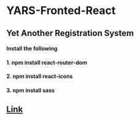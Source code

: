 # YARS-Fronted-React

## Yet Another Registration System

#### Install the following
#### 1. npm install react-router-dom
#### 2. npm install react-icons
#### 3. npm install sass


## [Link](https://yars-frontend.netlify.app/)

